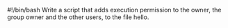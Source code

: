 #!/bin/bash
Write a script that adds execution permission to the owner, the group owner and the other users, to the file hello.
